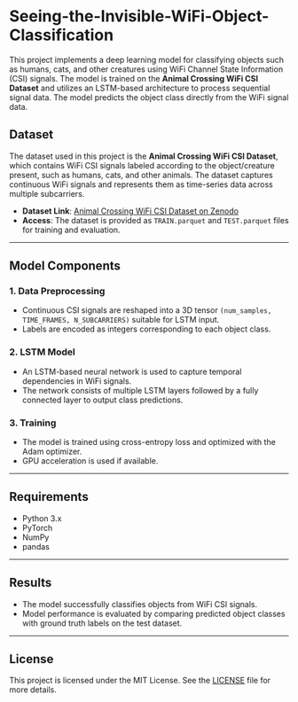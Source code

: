 # Seeing-the-Invisible-WiFi-Object-Classification

This project implements a deep learning model for classifying objects such as humans, cats, and other creatures using WiFi Channel State Information (CSI) signals. The model is trained on the **Animal Crossing WiFi CSI Dataset** and utilizes an LSTM-based architecture to process sequential signal data. The model predicts the object class directly from the WiFi signal data.

## Dataset

The dataset used in this project is the **Animal Crossing WiFi CSI Dataset**, which contains WiFi CSI signals labeled according to the object/creature present, such as humans, cats, and other animals. The dataset captures continuous WiFi signals and represents them as time-series data across multiple subcarriers.

- **Dataset Link**: [Animal Crossing WiFi CSI Dataset on Zenodo](https://zenodo.org/records/8266462?utm_source=chatgpt.com)  
- **Access**: The dataset is provided as `TRAIN.parquet` and `TEST.parquet` files for training and evaluation.

---

## Model Components

### 1. Data Preprocessing
- Continuous CSI signals are reshaped into a 3D tensor `(num_samples, TIME_FRAMES, N_SUBCARRIERS)` suitable for LSTM input.
- Labels are encoded as integers corresponding to each object class.

### 2. LSTM Model
- An LSTM-based neural network is used to capture temporal dependencies in WiFi signals.
- The network consists of multiple LSTM layers followed by a fully connected layer to output class predictions.

### 3. Training
- The model is trained using cross-entropy loss and optimized with the Adam optimizer.
- GPU acceleration is used if available.

---

## Requirements

- Python 3.x  
- PyTorch  
- NumPy  
- pandas  

---

## Results

- The model successfully classifies objects from WiFi CSI signals.  
- Model performance is evaluated by comparing predicted object classes with ground truth labels on the test dataset.  

---

## License

This project is licensed under the MIT License. See the [LICENSE](LICENSE) file for more details.
